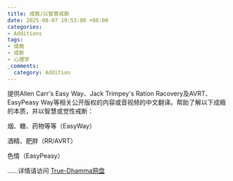 ```yaml
---
title: 成瘾/以智慧戒断
date: 2025-08-07 19:53:00 +08:00
categories:
- Additions
tags:
- 成瘾
- 戒断
- 心理学
_comments:
  category: Addition
---
```


提供Allen Carr's Easy Way、Jack Trimpey's Ration Racovery及AVRT、EasyPeasy Way等相关公开版权的内容或音视频的中文翻译。帮助了解以下成瘾的本质，并以智慧或觉性戒断：

烟、糖、药物等等（EasyWay）

酒精、肥胖（RR/AVRT）

色情（EasyPeasy）

......详情请访问 [True-Dhamma网盘][1]

[1]: https://download.true-dhamma.com/%E6%88%90%E7%98%BE%E4%B8%8E%E5%BF%83%E7%90%86%E5%AD%A6/